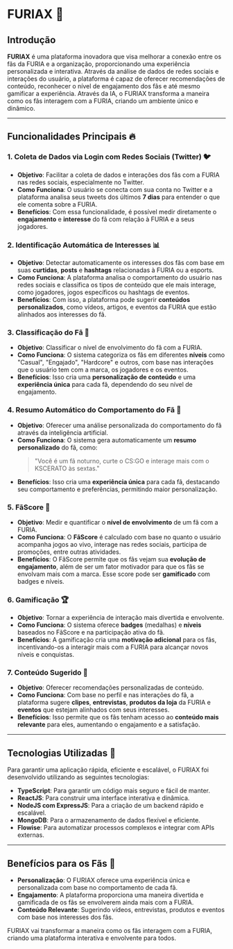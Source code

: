 # **FURIAX** 🚀

## **Introdução**

**FURIAX** é uma plataforma inovadora que visa melhorar a conexão entre os fãs da FURIA e a organização, proporcionando uma experiência personalizada e interativa. Através da análise de dados de redes sociais e interações do usuário, a plataforma é capaz de oferecer recomendações de conteúdo, reconhecer o nível de engajamento dos fãs e até mesmo gamificar a experiência. Através da IA, o FURIAX transforma a maneira como os fãs interagem com a FURIA, criando um ambiente único e dinâmico.

---

## **Funcionalidades Principais** 🔥

### **1. Coleta de Dados via Login com Redes Sociais (Twitter)** 🐦

- **Objetivo**: Facilitar a coleta de dados e interações dos fãs com a FURIA nas redes sociais, especialmente no Twitter.
- **Como Funciona**: O usuário se conecta com sua conta no Twitter e a plataforma analisa seus tweets dos últimos **7 dias** para entender o que ele comenta sobre a FURIA.
- **Benefícios**: Com essa funcionalidade, é possível medir diretamente o **engajamento** e **interesse** do fã com relação à FURIA e a seus jogadores.

### **2. Identificação Automática de Interesses** 📊

- **Objetivo**: Detectar automaticamente os interesses dos fãs com base em suas **curtidas**, **posts** e **hashtags** relacionadas à FURIA ou a esports.
- **Como Funciona**: A plataforma analisa o comportamento do usuário nas redes sociais e classifica os tipos de conteúdo que ele mais interage, como jogadores, jogos específicos ou hashtags de eventos.
- **Benefícios**: Com isso, a plataforma pode sugerir **conteúdos personalizados**, como vídeos, artigos, e eventos da FURIA que estão alinhados aos interesses do fã.

### **3. Classificação do Fã** 🏅

- **Objetivo**: Classificar o nível de envolvimento do fã com a FURIA.
- **Como Funciona**: O sistema categoriza os fãs em diferentes **níveis** como "Casual", "Engajado", "Hardcore" e outros, com base nas interações que o usuário tem com a marca, os jogadores e os eventos.
- **Benefícios**: Isso cria uma **personalização de conteúdo** e uma **experiência única** para cada fã, dependendo do seu nível de engajamento.

### **4. Resumo Automático do Comportamento do Fã** 🧠

- **Objetivo**: Oferecer uma análise personalizada do comportamento do fã através da inteligência artificial.
- **Como Funciona**: O sistema gera automaticamente um **resumo personalizado** do fã, como: 
  > "Você é um fã noturno, curte o CS:GO e interage mais com o KSCERATO às sextas."
- **Benefícios**: Isso cria uma **experiência única** para cada fã, destacando seu comportamento e preferências, permitindo maior personalização.

### **5. FãScore** 🎯

- **Objetivo**: Medir e quantificar o **nível de envolvimento** de um fã com a FURIA.
- **Como Funciona**: O **FãScore** é calculado com base no quanto o usuário acompanha jogos ao vivo, interage nas redes sociais, participa de promoções, entre outras atividades.
- **Benefícios**: O FãScore permite que os fãs vejam sua **evolução de engajamento**, além de ser um fator motivador para que os fãs se envolvam mais com a marca. Esse score pode ser **gamificado** com badges e níveis.

### **6. Gamificação** 🏆

- **Objetivo**: Tornar a experiência de interação mais divertida e envolvente.
- **Como Funciona**: O sistema oferece **badges** (medalhas) e **níveis** baseados no FãScore e na participação ativa do fã.
- **Benefícios**: A gamificação cria uma **motivação adicional** para os fãs, incentivando-os a interagir mais com a FURIA para alcançar novos níveis e conquistas.

### **7. Conteúdo Sugerido** 📱

- **Objetivo**: Oferecer recomendações personalizadas de conteúdo.
- **Como Funciona**: Com base no perfil e nas interações do fã, a plataforma sugere **clipes**, **entrevistas**, **produtos da loja** da FURIA e **eventos** que estejam alinhados com seus interesses.
- **Benefícios**: Isso permite que os fãs tenham acesso ao **conteúdo mais relevante** para eles, aumentando o engajamento e a satisfação.

---

## **Tecnologias Utilizadas** 🔧

Para garantir uma aplicação rápida, eficiente e escalável, o FURIAX foi desenvolvido utilizando as seguintes tecnologias:

- **TypeScript**: Para garantir um código mais seguro e fácil de manter.
- **ReactJS**: Para construir uma interface interativa e dinâmica.
- **NodeJS com ExpressJS**: Para a criação de um backend rápido e escalável.
- **MongoDB**: Para o armazenamento de dados flexível e eficiente.
- **Flowise**: Para automatizar processos complexos e integrar com APIs externas.

---

## **Benefícios para os Fãs** 🌟

- **Personalização**: O FURIAX oferece uma experiência única e personalizada com base no comportamento de cada fã.
- **Engajamento**: A plataforma proporciona uma maneira divertida e gamificada de os fãs se envolverem ainda mais com a FURIA.
- **Conteúdo Relevante**: Sugerindo vídeos, entrevistas, produtos e eventos com base nos interesses dos fãs.

FURIAX vai transformar a maneira como os fãs interagem com a FURIA, criando uma plataforma interativa e envolvente para todos.
